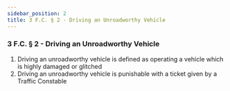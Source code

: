 ```yaml
---
sidebar_position: 2
title: 3 F.C. § 2 - Driving an Unroadworthy Vehicle
---
```


<h3 id="FC2.2">3 F.C. § 2 - Driving an Unroadworthy Vehicle</h3>
<ol>
	<li>Driving an unroadworthy vehicle is defined as operating a vehicle which is highly damaged or glitched</li>
	<li>Driving an unroadworthy vehicle is punishable with a ticket given by a Traffic Constable</li>
</ol>